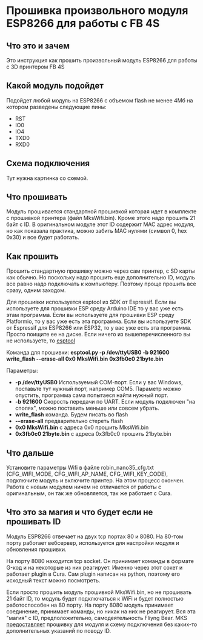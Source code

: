 # Прошивка произвольного модуля ESP8266 для работы с FB 4S

## Что это и зачем

Это инструкция как прошить произвольный модуль ESP8266 для работы с 3D принтером FB 4S

## Какой модуль подойдет

Подойдет любой модуль на ESP8266 с объемом flash не менее 4Мб на котором разведены следующие пины:

* RST
* IO0
* IO4
* TXD0
* RXD0

## Схема подключения

Тут нужна картинка со схемой.

## Что прошивать

Модуль прошивается стандартной прошивкой которая идет в комплекте с прошивкой принтера (файл MksWifi.bin).
Кроме этого надо прошить 21 байт с ID. В оригинальном модуле этот ID содержит MAC адрес модуля, но как показала практика, можно забить MAC нулями (символ 0, hex 0x30) и все будет работать.

## Как прошить

Прошить стандартную прошивку можно через сам принтер, с SD карты как обычно. Но поскольку надо прошить еще дополнительно ID, модуль все равно надо подключать к компьютеру. Поэтому проще прошить все сразу, одним заходом.

Для прошивки используется esptool из SDK от Espressif. Если вы используете для прошивки ESP среду Arduino IDE то у вас уже есть этам программа. Если вы используете для прошивки ESP среду Platformio, то у вас уже есть эта программа. Если вы используете SDK от Espressif для ESP8266 или ESP32, то у вас уже есть эта программа. Просто поищите ее на диске. Если ничего из вышеперечисленного вы не используете, то [esptool](https://github.com/espressif/esptool)

Команда для прошивки:
**esptool.py -p /dev/ttyUSB0 -b 921600 write_flash --erase-all 0x0 MksWifi.bin 0x3fb0c0 21byte.bin**

Параметры:

* **-p /dev/ttyUSB0** Используемый COM-порт. Если у вас Windows, поставьте тут нужный порт, например COM5. Параметр можно опустить, программа сама попытаеся найти нужный порт.
* **-b 921600** Скорость передачи по UART. Если модуль подключен "на сполях", можно поставить меньше или совсем убрать.
* **write_flash** команда. Будем писать во flash
* **--erase-all** предварительно стереть flash
* **0x0 MksWifi.bin** с адреса 0x0 прошить MksWifi.bin
* **0x3fb0c0 21byte.bin** с адреса 0x3fb0c0 прошить 21byte.bin

## Что дальше

Установите параметры Wifi в файле robin_nano35_cfg.txt (CFG_WIFI_MODE, CFG_WIFI_AP_NAME, CFG_WIFI_KEY_CODE), подключите модуль и включите принтер. На этом процесс окончен. Работа с новым модулем ничем не отличается от работы с оригинальным, он так же обновляется, так же работает с Cura.

## Что это за магия и что будет если не прошивать ID

Модуль ESP8266 отвечает на двух tcp портах 80 и 8080. На 80-том порту работает вебсервер, используется для настройки модуля и обновления прошивки.

На порту 8080 находится tcp socket. Он принимает команды в формате G-код и на некоторые из них реагирует. Именно через этот сокет и работает plugin в Cura. Сам plugin написан на python, поэтому его исходный текст можно посмотреть.

Если просто прошить модуль прошивкой MksWifi.bin, но не прошивать 21 байт ID, то модуль будет подключаться к WiFi и будет полностью работоспособен на 80 порту. На порту 8080 модуль принимает соединение, принимает команды, но никак на них не реагирует. Вся эта "магия" с ID, предположительно, самодеятельность Fliyng Bear. MKS [предоставляет](https://github.com/makerbase-mks/MKS-WIFI) прошивку для модуля и схему подключения без каких-то дополнительных указаний по поводу ID.
